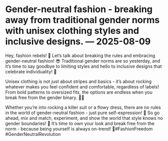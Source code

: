 # Gender-neutral fashion - breaking away from traditional gender norms with unisex clothing styles and inclusive designs. — 2025-08-09

Hey, fashion rebels! 🌟 Let’s talk about breaking the rules and embracing gender-neutral fashion! 😎 Traditional gender norms are so yesterday, and it’s time to say goodbye to limiting styles and hello to inclusive designs that celebrate individuality! 🌈

Unisex clothing is not just about stripes and basics - it’s about rocking whatever makes you feel confident and comfortable, regardless of labels! From bold patterns to oversized fits, the options are endless when you break free from the gender binary. 💃🕺

Whether you’re into rocking a killer suit or a flowy dress, there are no rules in the world of gender-neutral fashion - just pure self-expression! 🙌 So go ahead, mix and match, experiment, and show the world that style knows no gender boundaries! 💫 It’s time to own your look and break free from the norm - because being yourself is always on-trend! 🌟#FashionFreedom #GenderNeutralRevolution